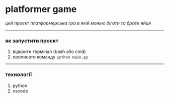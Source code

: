 # platformer game

_цей проєкт платформерська гра в якій можно бігати та брати яйця_

___
### як запустити проєкт
1. відкрити термінал (bash або cmd)
2. прописати команду ```python main.py```

___
### технології
1. python
2. vscode
